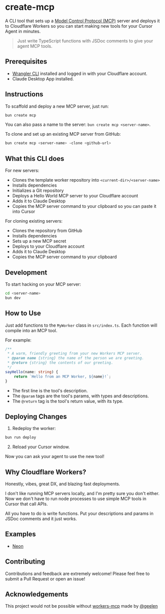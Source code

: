 # create-mcp

A CLI tool that sets up a [Model Control Protocol (MCP)](https://modelcontextprotocol.io) server and deploys it to Cloudflare Workers so you can start making new tools for your Cursor Agent in minutes.

> Just write TypeScript functions with JSDoc comments to give your agent MCP tools.

## Prerequisites

- [Wrangler CLI](https://developers.cloudflare.com/workers/wrangler/install-and-update/) installed and logged in with your Cloudflare account.
- Claude Desktop App installed.

## Instructions

To scaffold and deploy a new MCP server, just run:

```bash
bun create mcp
```

You can also pass a name to the server: `bun create mcp <server-name>`.

To clone and set up an existing MCP server from GitHub:

```bash
bun create mcp <server-name> -clone <github-url>
```

## What this CLI does

For new servers:

- Clones the template worker repository into `<current-dir>/<server-name>`
- Installs dependencies
- Initializes a Git repository
- Deploys a Hello World MCP server to your Cloudflare account
- Adds it to Claude Desktop
- Copies the MCP server command to your clipboard so you can paste it into Cursor

For cloning existing servers:

- Clones the repository from GitHub
- Installs dependencies
- Sets up a new MCP secret
- Deploys to your Cloudflare account
- Adds it to Claude Desktop
- Copies the MCP server command to your clipboard

## Development

To start hacking on your MCP server:

```bash
cd <server-name>
bun dev
```

## How to Use

Just add functions to the `MyWorker` class in `src/index.ts`. Each function will compile into an MCP tool.

For example:

```typescript
/**
 * A warm, friendly greeting from your new Workers MCP server.
 * @param name {string} the name of the person we are greeting.
 * @return {string} the contents of our greeting.
 */
sayHello(name: string) {
    return `Hello from an MCP Worker, ${name}!`;
}
```

- The first line is the tool's description.
- The `@param` tags are the tool's params, with types and descriptions.
- The `@return` tag is the tool's return value, with its type.

## Deploying Changes

1. Redeploy the worker:

```bash
bun run deploy
```

2. Reload your Cursor window.

Now you can ask your agent to use the new tool!

## Why Cloudflare Workers?

Honestly, vibes, great DX, and blazing fast deployments.

I don't like running MCP servers locally, and I'm pretty sure you don't either. Now we don't have to run node processes to use simple MCP tools in Cursor that call APIs.

All you have to do is write functions. Put your descriptions and params in JSDoc comments and it just works.

## Examples

- [Neon](https://github.com/amxv/neon-mcp)

## Contributing

Contributions and feedback are extremely welcome! Please feel free to submit a Pull Request or open an issue!

## Acknowledgements

This project would not be possible without [workers-mcp](https://github.com/cloudflare/workers-mcp) made by [@geelen](https://github.com/geelen)
